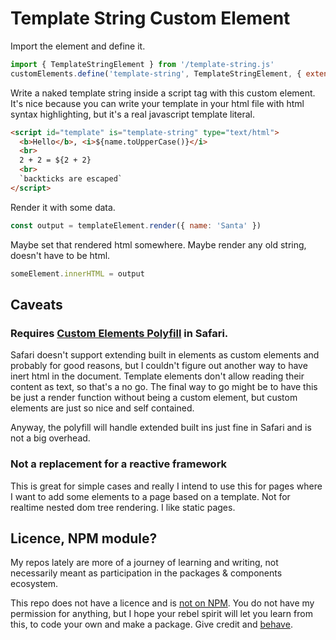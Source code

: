 # Template String Custom Element

Import the element and define it.

```js
import { TemplateStringElement } from '/template-string.js'
customElements.define('template-string', TemplateStringElement, { extends: "script" })
```

Write a naked template string inside a script tag with this custom element. It's nice because you can write your template in your html file with html syntax highlighting, but it's a real javascript template literal.

```html
<script id="template" is="template-string" type="text/html">
  <b>Hello</b>, <i>${name.toUpperCase()}</i>
  <br>
  2 + 2 = ${2 + 2}
  <br>
  `backticks are escaped`
</script>
```

Render it with some data.

```js
const output = templateElement.render({ name: 'Santa' })
```

Maybe set that rendered html somewhere. Maybe render any old string, doesn't have to be html.

```js
someElement.innerHTML = output
```

## Caveats

### Requires [Custom Elements Polyfill](https://github.com/ungap/custom-elements) in Safari.

Safari doesn't support extending built in elements as custom elements and probably for good reasons, but I couldn't figure out another way to have inert html in the document. Template elements don't allow reading their content as text, so that's a no go. The final way to go might be to have this be just a render function without being a custom element, but custom elements are just so nice and self contained.

Anyway, the polyfill will handle extended built ins just fine in Safari and is not a big overhead.

### Not a replacement for a reactive framework

This is great for simple cases and really I intend to use this for pages where I want to add some elements to a page based on a template. Not for realtime nested dom tree rendering. I like static pages.

## Licence, NPM module?

My repos lately are more of a journey of learning and writing, not necessarily meant as participation in the packages & components ecosystem.

This repo does not have a licence and is [not on NPM](https://htmx.org/essays/vendoring/). You do not have my permission for anything, but I hope your rebel spirit will let you learn from this, to code your own and make a package. Give credit and [behave](https://www.contributor-covenant.org).